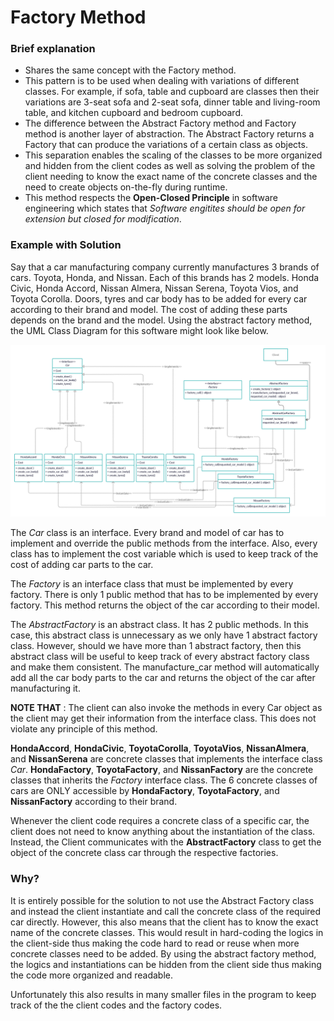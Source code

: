 # Factory Method

### Brief explanation
- Shares the same concept with the Factory method.
- This pattern is to be used when dealing with variations of different classes. For example, if sofa, table and cupboard are classes then their variations are 3-seat sofa and 2-seat sofa, dinner table and living-room table, and kitchen cupboard and bedroom cupboard.
- The difference between the Abstract Factory method and Factory method is another layer of abstraction. The Abstract Factory returns a Factory that can produce the variations of a certain class as objects. 
- This separation enables the scaling of the classes to be more organized and hidden from the client codes as well as solving the problem of the client needing to know the exact name of the concrete classes and the need to create objects on-the-fly during runtime.
- This method respects the **Open-Closed Principle** in software engineering which states that _Software engitites should be open for extension but closed for modification_.

### Example with Solution
Say that a car manufacturing company currently manufactures 3 brands of cars. Toyota, Honda, and Nissan. Each of this brands has 2 models. Honda Civic, Honda Accord, Nissan Almera, Nissan Serena, Toyota Vios, and Toyota Corolla. Doors, tyres and car body has to be added for every car according to their brand and model. The cost of adding these parts depends on the brand and the model. Using the abstract factory method, the UML Class Diagram for this software might look like below.

![UML Class Diagram](AbstractFactoryUML.png)

The _Car_ class is an interface. Every brand and model of car has to implement and override the public methods from the interface. Also, every class has to implement the cost variable which is used to keep track of the cost of adding car parts to the car. 

The _Factory_ is an interface class that must be implemented by every factory. There is only 1 public method that has to be implemented by every factory. This method returns the object of the car according to their model.

The _AbstractFactory_ is an abstract class. It has 2 public methods. In this case, this abstract class is unnecessary as we only have 1 abstract factory class. However, should we have more than 1 abstract factory, then this abstract class will be useful to keep track of every abstract factory class and make them consistent. The manufacture_car method will automatically add all the car body parts to the car and returns the object of the car after manufacturing it.

**NOTE THAT** : The client can also invoke the methods in every Car object as the client may get their information from the interface class. This does not violate any principle of this method.

**HondaAccord**, **HondaCivic**, **ToyotaCorolla**, **ToyotaVios**, **NissanAlmera**, and **NissanSerena** are concrete classes that implements the interface class _Car_. **HondaFactory**, **ToyotaFactory**, and **NissanFactory** are the concrete classes that inherits the _Factory_ interface class. The 6 concrete classes of cars are ONLY accessible by **HondaFactory**, **ToyotaFactory**, and **NissanFactory** according to their brand.

Whenever the client code requires a concrete class of a specific car, the client does not need to know anything about the instantiation of the class. Instead, the Client communicates with the **AbstractFactory** class to get the object of the concrete class car through the respective factories.

### Why?

It is entirely possible for the solution to not use the Abstract Factory class and instead the client instantiate and call the concrete class of the required car directly. However, this also means that the client has to know the exact name of the concrete classes. This would result in hard-coding the logics in the client-side thus making the code hard to read or reuse when more concrete classes need to be added. By using the abstract factory method, the logics and instantiations can be hidden from the client side thus making the code more organized and readable. 

Unfortunately this also results in many smaller files in the program to keep track of the the client codes and the factory codes.